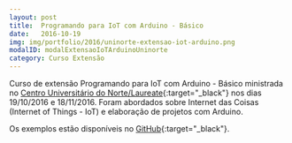 ```yaml
---
layout: post
title:  Programando para IoT com Arduino - Básico
date:   2016-10-19
img: img/portfolio/2016/uninorte-extensao-iot-arduino.png
modalID: modalExtensaoIoTArduinoUninorte
category: Curso Extensão
---
```

Curso de extensão Programando para IoT com Arduino - Básico ministrada no [Centro Universitário do Norte/Laureate][uninorte-laureate]{:target="_black"} nos dias 19/10/2016 e 18/11/2016. Foram abordados sobre Internet das Coisas (Internet of Things - IoT) e elaboração de projetos com Arduino.

Os exemplos estão disponíveis no [GitHub][github-extensao]{:target="_black"}.


[github-extensao]: https://github.com/orlewilson/iot-arduino-basico

[uninorte-laureate]: https://www.uninorte.com.br/